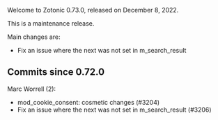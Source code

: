Welcome to Zotonic 0.73.0, released on December 8, 2022.

This is a maintenance release.

Main changes are:

*   Fix an issue where the next was not set in m\_search\_result



Commits since 0.72.0
--------------------

Marc Worrell (2):

*   mod\_cookie\_consent: cosmetic changes (#3204)
*   Fix an issue where the next was not set in m\_search\_result (#3206)